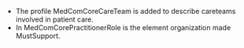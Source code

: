 - The profile MedComCoreCareTeam is added to describe careteams involved in patient care.
- In MedComCorePractitionerRole is the element organization made MustSupport. 
